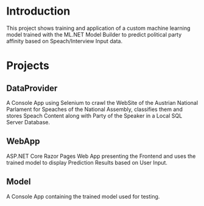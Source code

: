 # Introduction

This project shows training and application of a custom machine learning model trained with the ML.NET Model Builder to predict political party affinity based on Speach/Interview Input data.

# Projects

## DataProvider
A Console App using Selenium to crawl the WebSite of the Austrian National Parlament for Speaches of the National Assembly, classifies them and stores Speach Content along with Party of the Speaker in a Local SQL Server Database.

## WebApp
ASP.NET Core Razor Pages Web App presenting the Frontend and uses the trained model to display Prediction Results based on User Input.

## Model 
A Console App containing the trained model used for testing.
